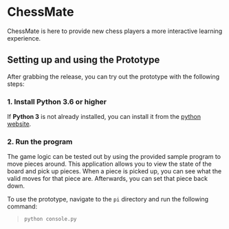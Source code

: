 # ChessMate
ChessMate is here to provide new chess players a more interactive learning experience.

## Setting up and using the Prototype

After grabbing the release, you can try out the prototype with the following steps:

### 1. Install Python 3.6 or higher

If **Python 3** is not already installed, you can install it from the [python website](https://www.python.org/downloads/).

### 2. Run the program

The game logic can be tested out by using the provided sample program to move pieces around. This application allows you to view the state of the board and pick up pieces. When a piece is picked up, you can see what the valid moves for that piece are. Afterwards, you can set that piece back down.

To use the prototype, navigate to the `pi` directory and run the following command:

> `python console.py`